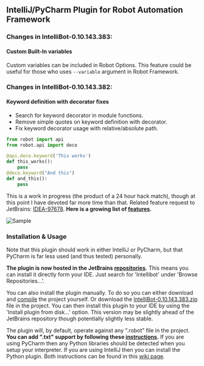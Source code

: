 ## IntelliJ/PyCharm Plugin for Robot Automation Framework

### Changes in IntelliBot-0.10.143.383:
#### Custom Built-In variables
Custom variables can be included in Robot Options. This feature could be useful for those who uses `--variable` argument in Robot Framework.
### Changes in IntelliBot-0.10.143.382:
#### Keyword definition with decorator fixes
* Search for keyword decorator in module functions.
* Remove simple quotes on keyword definition with decorator.
* Fix keyword decorator usage with relative/absolute path.
```python
from robot import api
from robot.api import deco

@api.deco.keyword('This works')
def this_works():
    pass
@deco.keyword("And this")
def and_this():
    pass
```

This is a work in progress (the product of a 24 hour hack match), though at this point I have devoted far more time than that.
Related feature request to JetBrains: [IDEA-97678](http://youtrack.jetbrains.com/issue/IDEA-97678).
**Here is a growing list of [features](https://github.com/millennialmedia/intellibot/wiki/Features).**

![Sample](/wiki/features/demo_complete.png)

### Installation & Usage

Note that this plugin should work in either IntelliJ or PyCharm, but that PyCharm is far less used (and thus tested) personally.

**The plugin is now hosted in the JetBrains [repositories](http://plugins.jetbrains.com/plugin/7386?pr=github).**
This means you can install it directly form your IDE.
Just search for 'Intellibot' under 'Browse Repositories...'.

You can also install the plugin manually.
To do so you can either download and [compile](https://github.com/millennialmedia/intellibot/wiki/Development-Setup) the project yourself.
Or download the [IntelliBot-0.10.143.383.zip](https://github.com/jamofer/intellibot/blob/master/IntelliBot-0.10.143.383.zip) file in the project.
You can then install this plugin to your IDE by using the 'Install plugin from disk...' option.
This version may be slightly ahead of the JetBrains repository though potentially slightly less stable.

The plugin will, by default, operate against any ".robot" file in the project.
**You can add ".txt" support by following these [instructions](https://github.com/millennialmedia/intellibot/wiki/Supporting-.txt-Files).**
If you are using PyCharm then any Python libraries should be detected when you setup your interpreter.
If you are using IntelliJ then you can install the Python plugin.
Both instructions can be found in this [wiki page](https://github.com/millennialmedia/intellibot/wiki/Python-Interpreter).
